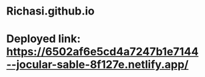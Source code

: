 # Richasi.github.io
# Deployed link: https://6502af6e5cd4a7247b1e7144--jocular-sable-8f127e.netlify.app/
